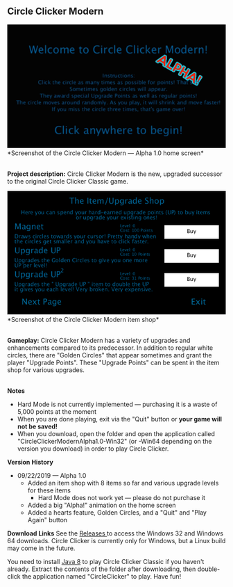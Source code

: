 ## Circle Clicker Modern

<img src="/images/ALPHA!.gif">
*Screenshot of the Circle Clicker Modern — Alpha 1.0 home screen*<br><br>

**Project description:** Circle Clicker Modern is the new, upgraded successor to the original Circle Clicker Classic game. 

<img src="/images/itemShop.PNG"> 
*Screenshot of the Circle Clicker Modern item shop*<br><br>

**Gameplay:** Circle Clicker Modern has a variety of upgrades and enhancements compared to its predecessor. In addition to regular white circles, there are "Golden Circles" that appear sometimes and grant the player "Upgrade Points". These "Upgrade Points" can be spent in the item shop for various upgrades. <br><br>

**Notes**
* Hard Mode is not currently implemented — purchasing it is a waste of 5,000 points at the moment
* When you are done playing, exit via the "Quit" button or **your game will not be saved!**
* When you download, open the folder and open the application called "CircleClickerModernAlpha1.0-Win32" (or -Win64 depending on the version you download) in order to play Circle Clicker.

**Version History**
* 09/22/2019 — Alpha 1.0
  * Added an item shop with 8 items so far and various upgrade levels for these items
    * Hard Mode does not work yet — please do not purchase it
  * Added a big "Alpha!" animation on the home screen
  * Added a hearts feature, Golden Circles, and a "Quit" and "Play Again" button

**Download Links**
See the <a href = "https://github.com/nicolaskyoung/nicolaskyoung.github.io/releases/tag/v0.1-alpha"> Releases </a> to access the Windows 32 and Windows 64 downloads. Circle Clicker is currently only for Windows, but a Linux build may come in the future.

You need to install <a href = "https://www.oracle.com/technetwork/java/javase/downloads/jdk8-downloads-2133151.html">Java 8</a> to play Circle Clicker Classic if you haven't already. Extract the contents of the folder after downloading, then double-click the application named "CircleClicker" to play. Have fun!
